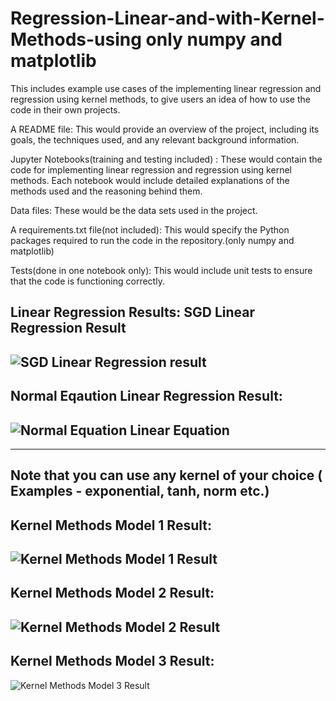 # Regression-Linear-and-with-Kernel-Methods-using only numpy and matplotlib
This includes example use cases of the implementing linear regression and regression using kernel methods, to give users an idea of how to use the code in their own projects.

A README file: This would provide an overview of the project, including its goals, the techniques used, and any relevant background information.

Jupyter Notebooks(training and testing included) : These would contain the code for implementing linear regression and regression using kernel methods. Each notebook would include detailed explanations of the methods used and the reasoning behind them.

Data files: These would be the data sets used in the project.

A requirements.txt file(not included): This would specify the Python packages required to run the code in the repository.(only numpy and matplotlib)


Tests(done in one notebook only): This would include unit tests to ensure that the code is functioning correctly.

Linear Regression Results: 
SGD Linear Regression Result
-------
![SGD Linear Regression result](https://user-images.githubusercontent.com/101024664/224491205-942232b3-0064-4d05-a4e3-65420b771175.png)
------
Normal Eqaution Linear Regression Result:
------
![Normal Equation Linear Equation](https://user-images.githubusercontent.com/101024664/224491212-3ab86643-9ea4-4cbb-8bf4-f590e989aa37.png)
------
------
Note that you can use any kernel of your choice ( Examples - exponential, tanh, norm etc.)
------
Kernel Methods Model 1 Result:
------
![Kernel Methods Model 1 Result](https://user-images.githubusercontent.com/101024664/224491643-8591ffc1-7170-41f4-9440-c418a3790533.png)
-------
Kernel Methods Model 2 Result:
-------
![Kernel Methods Model 2 Result](https://user-images.githubusercontent.com/101024664/224491651-6af3efa5-1701-4603-a887-58c06f3eb1ca.png)
-------
Kernel Methods Model 3 Result:
-------
![Kernel Methods Model 3 Result](https://user-images.githubusercontent.com/101024664/224491662-58201c13-8f21-4bf5-b3c5-83cf7df6aa82.png)
